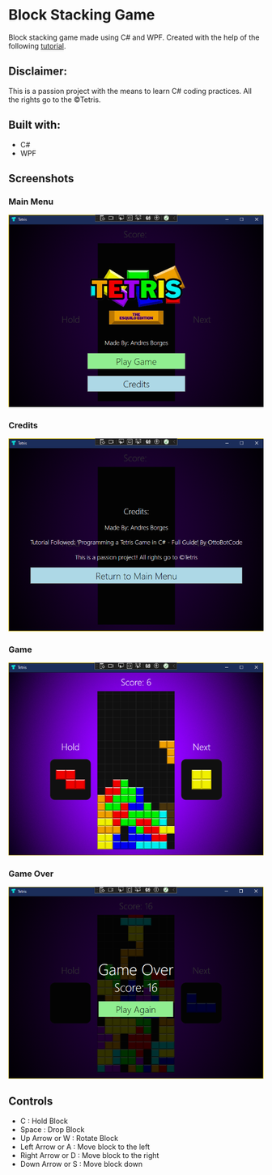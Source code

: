 # Block Stacking Game

Block stacking game made using C# and WPF. Created with the help of the following [tutorial](https://www.youtube.com/watch?v=jcUctrLC-7M&ab_channel=OttoBotCode).

## Disclaimer:
This is a passion project with the means to learn C# coding practices. All the rights go to the &copy;Tetris.

## Built with:
* C#
* WPF

## Screenshots

### Main Menu
![Main Menu](/Screenshots/menu.png)

### Credits
![Credits](/Screenshots/credits.png)

### Game
![Credits](/Screenshots/game.png)

### Game Over
![Game Over](/Screenshots/game_over.png)

## Controls
* C : Hold Block
* Space : Drop Block
* Up Arrow or W : Rotate Block
* Left Arrow or A : Move block to the left
* Right Arrow or D : Move block to the right
* Down Arrow or S : Move block down 
